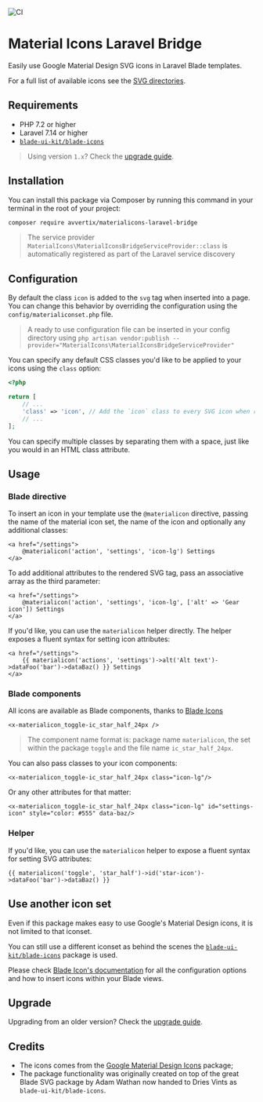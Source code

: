![CI](https://github.com/avvertix/materialicons-laravel-bridge/workflows/CI/badge.svg)

# Material Icons Laravel Bridge

Easily use Google Material Design SVG icons in Laravel Blade templates.

For a full list of available icons see the [SVG directories](./assets/icons).


## Requirements

- PHP 7.2 or higher
- Laravel 7.14 or higher
- [`blade-ui-kit/blade-icons`](https://github.com/blade-ui-kit/blade-icons)

> Using version `1.x`? Check the [upgrade guide](./UPGRADE.md).

## Installation

You can install this package via Composer by running this command in your terminal in the root of your project:

```bash
composer require avvertix/materialicons-laravel-bridge
```

> The service provider `MaterialIcons\MaterialIconsBridgeServiceProvider::class` 
> is automatically registered as part of the Laravel service discovery

## Configuration

By default the class `icon` is added to the `svg` tag when inserted into a page. 
You can change this behavior by overriding the configuration using 
the `config/materialiconset.php` file.

> A ready to use configuration file can be inserted in your config directory using 
> `php artisan vendor:publish --provider="MaterialIcons\MaterialIconsBridgeServiceProvider"`

You can specify any default CSS classes you'd like to be applied to your icons using the `class` option:

```php
<?php

return [
    // ...
    'class' => 'icon', // Add the `icon` class to every SVG icon when rendered
    // ...
];
```

You can specify multiple classes by separating them with a space, just like you would in an HTML class 
attribute.

## Usage

### Blade directive

To insert an icon in your template use the `@materialicon` directive, passing the name of 
the material icon set, the name of the icon and optionally any additional classes:

```blade
<a href="/settings">
    @materialicon('action', 'settings', 'icon-lg') Settings
</a>
```

To add additional attributes to the rendered SVG tag, pass an associative array as the third parameter:

```blade
<a href="/settings">
    @materialicon('action', 'settings', 'icon-lg', ['alt' => 'Gear icon']) Settings
</a>
```

If you'd like, you can use the `materialicon` helper directly. The helper exposes a fluent syntax for setting icon 
attributes:

```blade
<a href="/settings">
    {{ materialicon('actions', 'settings')->alt('Alt text')->dataFoo('bar')->dataBaz() }} Settings
</a>
```

### Blade components

All icons are available as Blade components, thanks to [Blade Icons](https://github.com/blade-ui-kit/blade-icons#components)

```blade
<x-materialicon_toggle-ic_star_half_24px />
```

> The component name format is: package name `materialicon`, the set within the package `toggle` 
and the file name `ic_star_half_24px`.

You can also pass classes to your icon components:

```blade
<x-materialicon_toggle-ic_star_half_24px class="icon-lg"/>
```

Or any other attributes for that matter:

```blade
<x-materialicon_toggle-ic_star_half_24px class="icon-lg" id="settings-icon" style="color: #555" data-baz/>
```

### Helper

If you'd like, you can use the `materialicon` helper to expose a fluent syntax for setting SVG attributes:

```blade
{{ materialicon('toggle', 'star_half')->id('star-icon')->dataFoo('bar')->dataBaz() }}
```

## Use another icon set

Even if this package makes easy to use Google's Material Design icons, it is not limited to that iconset.

You can still use a different iconset as behind the scenes the [`blade-ui-kit/blade-icons`](https://github.com/blade-ui-kit/blade-icons) package is used.

Please check [Blade Icon's documentation](https://github.com/blade-ui-kit/blade-icons#configuration) for
all the configuration options and how to insert icons within your Blade views.

## Upgrade

Upgrading from an older version? Check the [upgrade guide](./UPGRADE.md).

## Credits

- The icons comes from the [Google Material Design Icons](https://github.com/google/material-design-icons) 
  package;
- The package functionality was originally created on top of the great Blade SVG package by Adam Wathan now 
  handed to Dries Vints as `blade-ui-kit/blade-icons`.

